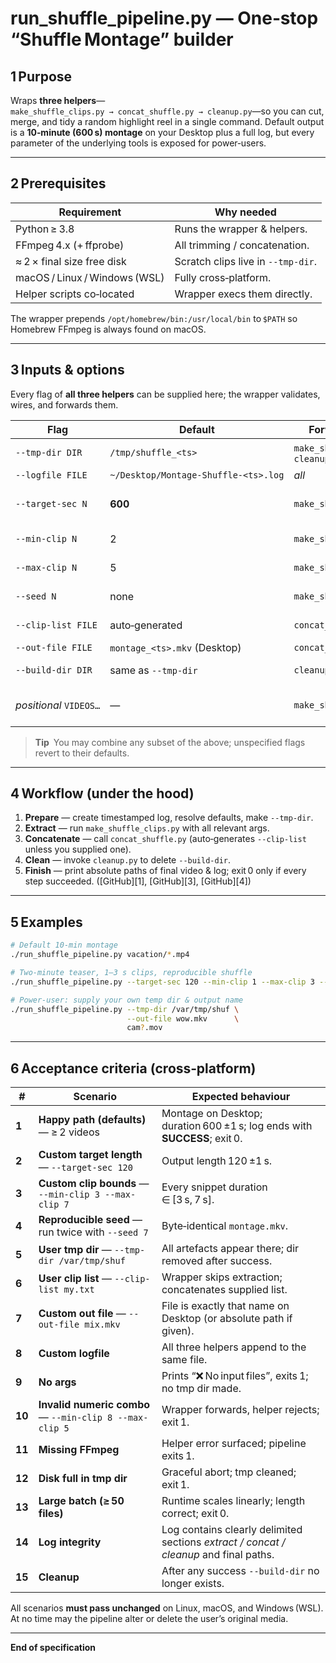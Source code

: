 # **run\_shuffle\_pipeline.py — One‑stop “Shuffle Montage” builder**

## 1 Purpose

Wraps **three helpers**—`make_shuffle_clips.py → concat_shuffle.py → cleanup.py`—so you can cut, merge, and tidy a random highlight reel in a single command. Default output is a **10‑minute (600 s) montage** on your Desktop plus a full log, but every parameter of the underlying tools is exposed for power‑users.

---

## 2 Prerequisites

| Requirement                   | Why needed                         |
| ----------------------------- | ---------------------------------- |
| Python ≥ 3.8                  | Runs the wrapper & helpers.        |
| FFmpeg 4.x (+ ffprobe)        | All trimming / concatenation.      |
| ≈ 2 × final size free disk    | Scratch clips live in `--tmp-dir`. |
| macOS / Linux / Windows (WSL) | Fully cross‑platform.              |
| Helper scripts co‑located     | Wrapper execs them directly.       |

The wrapper prepends `/opt/homebrew/bin:/usr/local/bin` to `$PATH` so Homebrew FFmpeg is always found on macOS.

---

## 3 Inputs & options

Every flag of **all three helpers** can be supplied here; the wrapper validates, wires, and forwards them.

| Flag                   | Default                              | Forwarded to                    | Notes                                                               |
| ---------------------- | ------------------------------------ | ------------------------------- | ------------------------------------------------------------------- |
| `--tmp-dir DIR`        | `/tmp/shuffle_<ts>`                  | `make_shuffle_clips`, `cleanup` | Scratch workspace.                                                  |
| `--logfile FILE`       | `~/Desktop/Montage‑Shuffle‑<ts>.log` | *all*                           | One shared log.                                                     |
| `--target-sec N`       | **600**                              | `make_shuffle_clips`            | Total montage length; accepts `s`, `m`, `h` suffixes.  |
| `--min-clip N`         | 2                                    | `make_shuffle_clips`            | Smallest clip length.                                               |
| `--max-clip N`         | 5                                    | `make_shuffle_clips`            | Largest clip length.                                                |
| `--seed N`             | none                                 | `make_shuffle_clips`            | Reproducible shuffles.                                 |
| `--clip-list FILE`     | auto‑generated                       | `concat_shuffle`                | Advanced: reuse a pre‑made list.                    |
| `--out-file FILE`      | `montage_<ts>.mkv` (Desktop)         | `concat_shuffle`                | Final video name.                                    |
| `--build-dir DIR`      | same as `--tmp-dir`                  | `cleanup`                       | Directory to delete.                                  |
| *positional* `VIDEOS…` | —                                    | `make_shuffle_clips`            | One or more FFmpeg‑readable files.                                  |

> **Tip** You may combine any subset of the above; unspecified flags revert to their defaults.

---

## 4 Workflow (under the hood)

1. **Prepare** — create timestamped log, resolve defaults, make `--tmp-dir`.
2. **Extract** — run `make_shuffle_clips.py` with all relevant args.
3. **Concatenate** — call `concat_shuffle.py` (auto‑generates `--clip-list` unless you supplied one).
4. **Clean** — invoke `cleanup.py` to delete `--build-dir`.
5. **Finish** — print absolute paths of final video & log; exit 0 only if every step succeeded. ([GitHub][1], [GitHub][3], [GitHub][4])

---

## 5 Examples

```bash
# Default 10‑min montage
./run_shuffle_pipeline.py vacation/*.mp4

# Two‑minute teaser, 1–3 s clips, reproducible shuffle
./run_shuffle_pipeline.py --target-sec 120 --min-clip 1 --max-clip 3 --seed 42 *.mp4

# Power‑user: supply your own temp dir & output name
./run_shuffle_pipeline.py --tmp-dir /var/tmp/shuf \
                          --out-file wow.mkv      \
                          cam?.mov
```

---

## 6 Acceptance criteria (cross‑platform)

| #      | Scenario                                                | Expected behaviour                                                                    |
| ------ | ------------------------------------------------------- | ------------------------------------------------------------------------------------- |
| **1**  | **Happy path (defaults)** — ≥ 2 videos                  | Montage on Desktop; duration 600 ±1 s; log ends with **SUCCESS**; exit 0.             |
| **2**  | **Custom target length** — `--target-sec 120`           | Output length 120 ±1 s.                                                               |
| **3**  | **Custom clip bounds** — `--min-clip 3 --max-clip 7`    | Every snippet duration ∈ \[3 s, 7 s].                                                 |
| **4**  | **Reproducible seed** — run twice with `--seed 7`       | Byte‑identical `montage.mkv`.                                                         |
| **5**  | **User tmp dir** — `--tmp-dir /var/tmp/shuf`            | All artefacts appear there; dir removed after success.                                |
| **6**  | **User clip list** — `--clip-list my.txt`               | Wrapper skips extraction; concatenates supplied list.                                 |
| **7**  | **Custom out file** — `--out-file mix.mkv`              | File is exactly that name on Desktop (or absolute path if given).                     |
| **8**  | **Custom logfile**                                      | All three helpers append to the same file.                                            |
| **9**  | **No args**                                             | Prints “❌ No input files”, exits 1; no tmp dir made.                                  |
| **10** | **Invalid numeric combo** — `--min-clip 8 --max-clip 5` | Wrapper forwards, helper rejects; exit 1.                             |
| **11** | **Missing FFmpeg**                                      | Helper error surfaced; pipeline exits 1.                                              |
| **12** | **Disk full in tmp dir**                                | Graceful abort; tmp cleaned; exit 1.                                                  |
| **13** | **Large batch (≥ 50 files)**                            | Runtime scales linearly; length correct; exit 0.                                      |
| **14** | **Log integrity**                                       | Log contains clearly delimited sections *extract / concat / cleanup* and final paths. |
| **15** | **Cleanup**                                             | After any success `--build-dir` no longer exists.                                     |

All scenarios **must pass unchanged** on Linux, macOS, and Windows (WSL). At no time may the pipeline alter or delete the user’s original media.

---

**End of specification**
